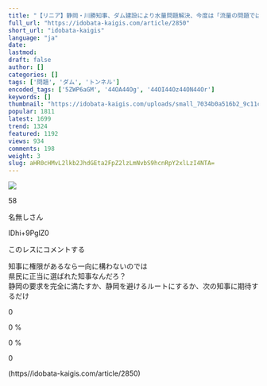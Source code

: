 ```yaml
---
title: "【リニア】静岡・川勝知事、ダム建設により水量問題解決、今度は「流量の問題ではない、トンネル掘削で出た水そのものを返せ」"
full_url: "https://idobata-kaigis.com/article/2850"
short_url: "idobata-kaigis"
language: "ja"
date: 
lastmod: 
draft: false
author: []
categories: []
tags: ['問題', 'ダム', 'トンネル']
encoded_tags: ['5ZWP6aGM', '44OA44Og', '44OI44Oz44ON44Or']
keywords: []
thumbnail: "https://idobata-kaigis.com/uploads/small_7034b0a516b2_9c11cc1392.jpg"
popular: 1811
latest: 1699
trend: 1324
featured: 1192
views: 934
comments: 198
weight: 3
slug: aHR0cHMvL2lkb2JhdGEta2FpZ2lzLmNvbS9hcnRpY2xlLzI4NTA=
---
```


![](https://idobata-kaigis.com/uploads/small_7034b0a516b2_9c11cc1392.jpg)

<div><p class='text-pink-100 text-sm'><p class='mr-2'>58</p><p class='mr-2'>名無しさん</p><p class='hidden xlinline-block'>IDhi+9PglZ0</p></p><p class='flex items-center text-gray-400'><p class='text-xs mdtext-sm hovercursor-pointer'>このレスにコメントする</p></p><p class='px-2 lgpx-8'><p class='tracking-wide break-all text-base lgtext-lg'>知事に権限があるなら一向に構わないのでは<br>県民に正当に選ばれた知事なんだろ？<br>静岡の要求を完全に満たすか、静岡を避けるルートにするか、次の知事に期待するだけ</p></p><p class='flex items-center mr-2 hovercursor-pointer'><p class='pl-1 text-sm mdtext-base'>0</p></p><p class=' w-full h-full bg-gray-200 absolute '></p><p class='text-white text-xs text-center'>0 %</p><p class='text-white text-xs text-center'>0 %</p><p class='flex items-center mr-2 hovercursor-pointer'><p class='pl-1 text-sm mdtext-base'>0</p></p></div>

(https//idobata-kaigis.com/article/2850)
